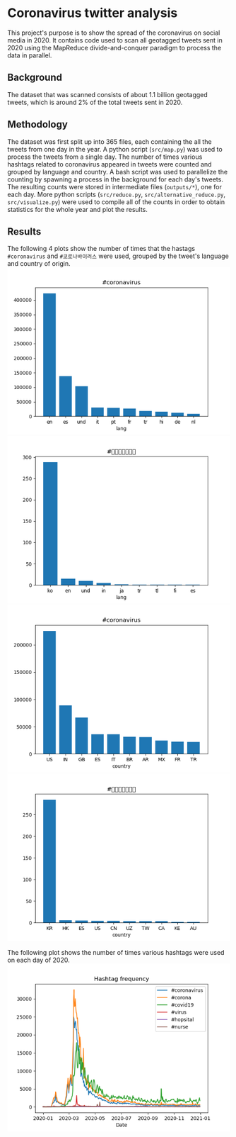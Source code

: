 # Coronavirus twitter analysis

This project's purpose is to show the spread of the coronavirus on social media in 2020. It contains code used to scan all geotagged tweets sent in 2020 using the MapReduce divide-and-conquer paradigm to process the data in parallel.

## Background

The dataset that was scanned consists of about 1.1 billion geotagged tweets, which is around 2% of the total tweets sent in 2020.

## Methodology

The dataset was first split up into 365 files, each containing the all the tweets from one day in the year. A python script (`src/map.py`) was used to process the tweets from a single day. The number of times various hashtags related to coronavirus appeared in tweets were counted and grouped by language and country. A bash script was used to parallelize the counting by spawning a process in the background for each day's tweets. The resulting counts were stored in intermediate files (`outputs/*`), one for each day. More python scripts (`src/reduce.py`, `src/alternative_reduce.py`, `src/visualize.py`) were used to compile all of the counts in order to obtain statistics for the whole year and plot the results.

## Results

The following 4 plots show the number of times that the hastags `#coronavirus` and `#코로나바이러스` were used, grouped by the tweet's language and country of origin.
<img src="lang_coronavirus.png" />
<img src="lang_korean.png" />
<img src="country_coronavirus.png" />
<img src="country_korean.png" />

The following plot shows the number of times various hashtags were used on each day of 2020.
<img src="hashtag_frequency.png" />

